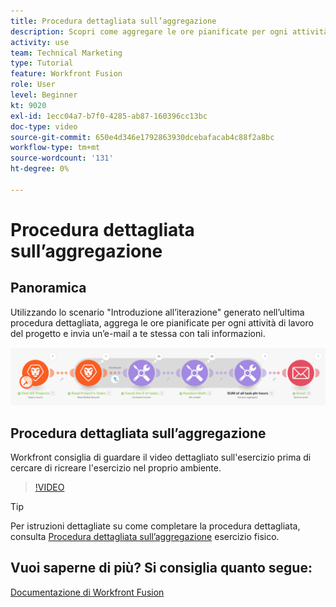 ```yaml
---
title: Procedura dettagliata sull’aggregazione
description: Scopri come aggregare le ore pianificate per ogni attività di lavoro di un progetto e inviare un’e-mail a te stessa con tali informazioni, il tutto in [!DNL Adobe Workfront Fusion].
activity: use
team: Technical Marketing
type: Tutorial
feature: Workfront Fusion
role: User
level: Beginner
kt: 9020
exl-id: 1ecc04a7-b7f0-4285-ab87-160396cc13bc
doc-type: video
source-git-commit: 650e4d346e1792863930dcebafacab4c88f2a8bc
workflow-type: tm+mt
source-wordcount: '131'
ht-degree: 0%

---
```


# Procedura dettagliata sull’aggregazione

## Panoramica

Utilizzando lo scenario &quot;Introduzione all’iterazione&quot; generato nell’ultima procedura dettagliata, aggrega le ore pianificate per ogni attività di lavoro del progetto e invia un’e-mail a te stessa con tali informazioni.

![Immagine dello scenario di fusione](assets/iteration-and-aggregation-2.png)

## Procedura dettagliata sull’aggregazione

Workfront consiglia di guardare il video dettagliato sull&#39;esercizio prima di cercare di ricreare l&#39;esercizio nel proprio ambiente.

>[!VIDEO](https://video.tv.adobe.com/v/335280/?quality=12&learn=on)

>[!TIP]
>
>Per istruzioni dettagliate su come completare la procedura dettagliata, consulta [Procedura dettagliata sull’aggregazione](https://experienceleague.adobe.com/docs/workfront-learn/tutorials-workfront/fusion/exercises/aggregation.html?lang=en) esercizio fisico.


## Vuoi saperne di più? Si consiglia quanto segue:

[Documentazione di Workfront Fusion](https://experienceleague.adobe.com/docs/workfront/using/adobe-workfront-fusion/workfront-fusion-2.html?lang=en)
